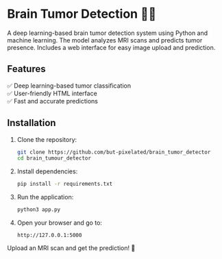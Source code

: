 # Brain Tumor Detection 🧠🔬  

A deep learning-based brain tumor detection system using Python and machine learning. The model analyzes MRI scans and predicts tumor presence. Includes a web interface for easy image upload and prediction.  

## Features  
✅ Deep learning-based tumor classification  
✅ User-friendly HTML interface  
✅ Fast and accurate predictions  

## Installation  

1. Clone the repository:  
   ```bash
   git clone https://github.com/but-pixelated/brain_tumor_detector
   cd brain_tumour_detector
   ```  

2. Install dependencies:  
   ```bash
   pip install -r requirements.txt
   ```  

3. Run the application:  
   ```bash
   python3 app.py
   ```  

4. Open your browser and go to:  
   ```
   http://127.0.0.1:5000
   ```  

Upload an MRI scan and get the prediction! 🚀  

